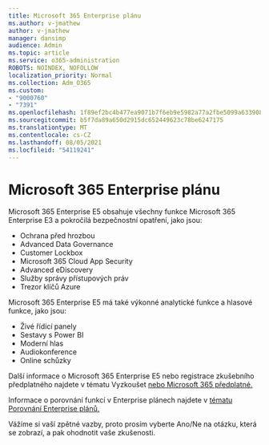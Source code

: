 ```yaml
---
title: Microsoft 365 Enterprise plánu
ms.author: v-jmathew
author: v-jmathew
manager: dansimp
audience: Admin
ms.topic: article
ms.service: o365-administration
ROBOTS: NOINDEX, NOFOLLOW
localization_priority: Normal
ms.collection: Adm_O365
ms.custom:
- "9000760"
- "7391"
ms.openlocfilehash: 1f89ef2bc4b477ea9071b7f6eb9e5982a77a2fbe5099a633908b5026ccaf26b1
ms.sourcegitcommit: b5f7da89a650d2915dc652449623c78be6247175
ms.translationtype: MT
ms.contentlocale: cs-CZ
ms.lasthandoff: 08/05/2021
ms.locfileid: "54119241"
---
```

# <a name="microsoft-365-enterprise-plan-differences"></a>Microsoft 365 Enterprise plánu

Microsoft 365 Enterprise E5 obsahuje všechny funkce Microsoft 365 Enterprise E3 a pokročilá bezpečnostní opatření, jako jsou:

- Ochrana před hrozbou
- Advanced Data Governance
- Customer Lockbox
- Microsoft 365 Cloud App Security
- Advanced eDiscovery
- Služby správy přístupových práv
- Trezor klíčů Azure

Microsoft 365 Enterprise E5 má také výkonné analytické funkce a hlasové funkce, jako jsou:

- Živé řídicí panely
- Sestavy s Power BI
- Moderní hlas
- Audiokonference
- Online schůzky

Další informace o Microsoft 365 Enterprise E5 nebo registrace zkušebního předplatného najdete v tématu Vyzkoušet [nebo Microsoft 365 předplatné.](https://go.microsoft.com/fwlink/?linkid=2099673)

Informace o porovnání funkcí v Enterprise plánech najdete v [tématu Porovnání Enterprise plánů.](https://go.microsoft.com/fwlink/?linkid=2097200)

Vážíme si vaší zpětné vazby, proto prosím vyberte Ano/Ne na otázku, která se zobrazí, a pak ohodnotit vaše zkušenosti.
